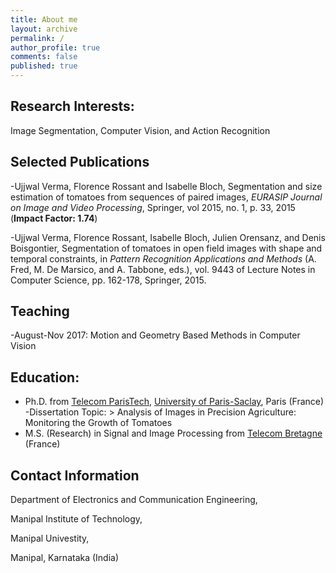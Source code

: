 ```yaml
---
title: About me
layout: archive
permalink: /
author_profile: true
comments: false
published: true
---
```


## Research Interests:
Image Segmentation, Computer Vision, and Action Recognition


## Selected Publications
-Ujjwal Verma, Florence Rossant and Isabelle Bloch,
Segmentation and size estimation of tomatoes from sequences of paired images,
_EURASIP Journal on Image and Video Processing_, Springer, vol 2015, no. 1, p. 33, 2015 (**Impact Factor: 1.74**)

-Ujjwal Verma, Florence Rossant, Isabelle Bloch, Julien Orensanz, and Denis Boisgontier,
Segmentation of tomatoes in open field images with shape and temporal constraints,
in _Pattern Recognition Applications and Methods_ (A. Fred, M. De Marsico, and A. Tabbone,
eds.), vol. 9443 of Lecture Notes in Computer Science, pp. 162-178, Springer, 2015.


## Teaching
-August-Nov 2017: Motion and Geometry Based Methods in Computer Vision


## Education:
- Ph.D. from [Telecom ParisTech](https://www.telecom-paristech.fr/), [University of Paris-Saclay](https://www.universite-paris-saclay.fr/en), Paris (France) 
		-Dissertation Topic: > Analysis of Images in Precision Agriculture: Monitoring the Growth of
Tomatoes
- M.S. (Research) in Signal and Image Processing from [Telecom Bretagne](https://www.imt-atlantique.fr/) (France) 






## Contact Information
 
Department of Electronics and Communication Engineering,

Manipal Institute of Technology,

Manipal Univestity,

Manipal, Karnataka (India)
